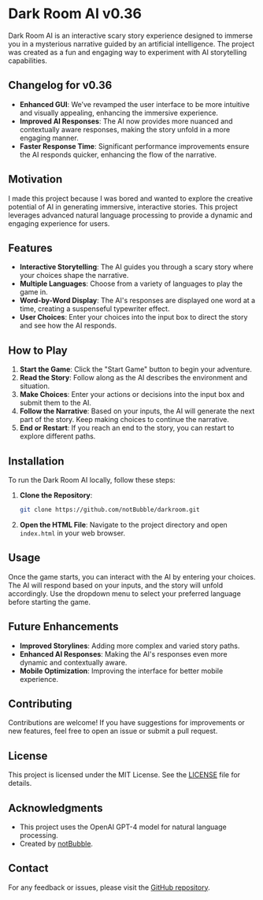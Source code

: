 # Dark Room AI v0.36

Dark Room AI is an interactive scary story experience designed to immerse you in a mysterious narrative guided by an artificial intelligence. The project was created as a fun and engaging way to experiment with AI storytelling capabilities.

## Changelog for v0.36

- **Enhanced GUI**: We’ve revamped the user interface to be more intuitive and visually appealing, enhancing the immersive experience.
- **Improved AI Responses**: The AI now provides more nuanced and contextually aware responses, making the story unfold in a more engaging manner.
- **Faster Response Time**: Significant performance improvements ensure the AI responds quicker, enhancing the flow of the narrative.

## Motivation

I made this project because I was bored and wanted to explore the creative potential of AI in generating immersive, interactive stories. This project leverages advanced natural language processing to provide a dynamic and engaging experience for users.

## Features

- **Interactive Storytelling**: The AI guides you through a scary story where your choices shape the narrative.
- **Multiple Languages**: Choose from a variety of languages to play the game in.
- **Word-by-Word Display**: The AI's responses are displayed one word at a time, creating a suspenseful typewriter effect.
- **User Choices**: Enter your choices into the input box to direct the story and see how the AI responds.

## How to Play

1. **Start the Game**: Click the "Start Game" button to begin your adventure.
2. **Read the Story**: Follow along as the AI describes the environment and situation.
3. **Make Choices**: Enter your actions or decisions into the input box and submit them to the AI.
4. **Follow the Narrative**: Based on your inputs, the AI will generate the next part of the story. Keep making choices to continue the narrative.
5. **End or Restart**: If you reach an end to the story, you can restart to explore different paths.

## Installation

To run the Dark Room AI locally, follow these steps:

1. **Clone the Repository**: 
    ```bash
    git clone https://github.com/notBubble/darkroom.git
    ```
2. **Open the HTML File**: Navigate to the project directory and open `index.html` in your web browser.

## Usage

Once the game starts, you can interact with the AI by entering your choices. The AI will respond based on your inputs, and the story will unfold accordingly. Use the dropdown menu to select your preferred language before starting the game.

## Future Enhancements

- **Improved Storylines**: Adding more complex and varied story paths.
- **Enhanced AI Responses**: Making the AI's responses even more dynamic and contextually aware.
- **Mobile Optimization**: Improving the interface for better mobile experience.

## Contributing

Contributions are welcome! If you have suggestions for improvements or new features, feel free to open an issue or submit a pull request.

## License

This project is licensed under the MIT License. See the [LICENSE](LICENSE) file for details.

## Acknowledgments

- This project uses the OpenAI GPT-4 model for natural language processing.
- Created by [notBubble](https://github.com/notBubble).

## Contact

For any feedback or issues, please visit the [GitHub repository](https://github.com/notBubble/darkroom).
